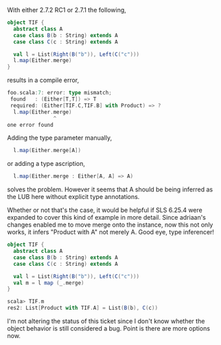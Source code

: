 With either 2.7.2 RC1 or 2.7.1 the following,

```scala
object TIF {
  abstract class A
  case class B(b : String) extends A
  case class C(c : String) extends A

  val l = List(Right(B("b")), Left(C("c")))
  l.map(Either.merge)
}
```

results in a compile error,

```scala
foo.scala:7: error: type mismatch;
 found   : (Either[T,T]) => T
 required: (Either[TIF.C,TIF.B] with Product) => ?
  l.map(Either.merge)
               ^
one error found
```

Adding the type parameter manually,

```scala
  l.map(Either.merge[A])
```

or adding a type ascription,

```scala
  l.map(Either.merge : Either[A, A] => A)
```

solves the problem. However it seems that A should be being inferred as the LUB here without explicit type annotations.

Whether or not that's the case, it would be helpful if SLS 6.25.4 were expanded to cover this kind of example in more detail.
Since adriaan's changes enabled me to move merge onto the instance, now this not only works, it infers "Product with A" not merely A.  Good eye, type inferencer!
```scala
object TIF {
  abstract class A
  case class B(b : String) extends A
  case class C(c : String) extends A

  val l = List(Right(B("b")), Left(C("c")))
  val m = l map (_.merge)
}

scala> TIF.m
res2: List[Product with TIF.A] = List(B(b), C(c))
```

I'm not altering the status of this ticket since I don't know whether the object behavior is still considered a bug.  Point is there are more options now.
